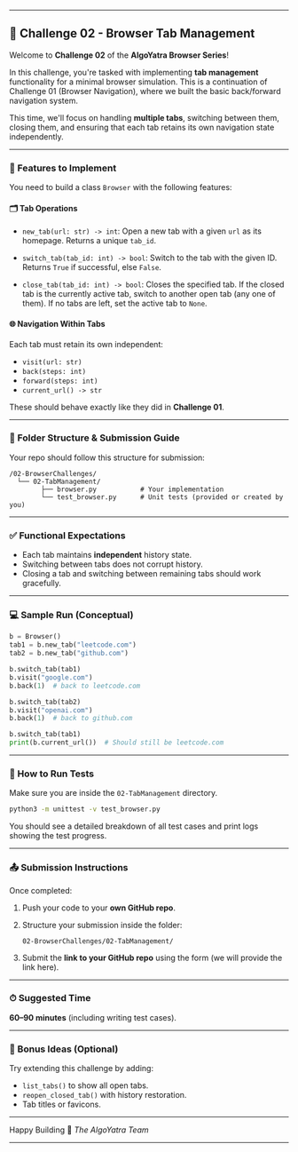 
---

## 📘 Challenge 02 - Browser Tab Management

Welcome to **Challenge 02** of the **AlgoYatra Browser Series**!

In this challenge, you're tasked with implementing **tab management** functionality for a minimal browser simulation. This is a continuation of Challenge 01 (Browser Navigation), where we built the basic back/forward navigation system.

This time, we'll focus on handling **multiple tabs**, switching between them, closing them, and ensuring that each tab retains its own navigation state independently.

---

### 🔧 Features to Implement

You need to build a class `Browser` with the following features:

#### 🗂 Tab Operations

* `new_tab(url: str) -> int`:
  Open a new tab with a given `url` as its homepage. Returns a unique `tab_id`.

* `switch_tab(tab_id: int) -> bool`:
  Switch to the tab with the given ID. Returns `True` if successful, else `False`.

* `close_tab(tab_id: int) -> bool`:
  Closes the specified tab. If the closed tab is the currently active tab, switch to another open tab (any one of them). If no tabs are left, set the active tab to `None`.

#### 🌐 Navigation Within Tabs

Each tab must retain its own independent:

* `visit(url: str)`
* `back(steps: int)`
* `forward(steps: int)`
* `current_url() -> str`

These should behave exactly like they did in **Challenge 01**.

---

### 📂 Folder Structure & Submission Guide

Your repo should follow this structure for submission:

```
/02-BrowserChallenges/
  └── 02-TabManagement/
        ├── browser.py           # Your implementation
        └── test_browser.py      # Unit tests (provided or created by you)
```

---

### ✅ Functional Expectations

* Each tab maintains **independent** history state.
* Switching between tabs does not corrupt history.
* Closing a tab and switching between remaining tabs should work gracefully.

---

### 💻 Sample Run (Conceptual)

```python
b = Browser()
tab1 = b.new_tab("leetcode.com")
tab2 = b.new_tab("github.com")

b.switch_tab(tab1)
b.visit("google.com")
b.back(1)  # back to leetcode.com

b.switch_tab(tab2)
b.visit("openai.com")
b.back(1)  # back to github.com

b.switch_tab(tab1)
print(b.current_url())  # Should still be leetcode.com
```

---

### 🧪 How to Run Tests

Make sure you are inside the `02-TabManagement` directory.

```bash
python3 -m unittest -v test_browser.py
```

You should see a detailed breakdown of all test cases and print logs showing the test progress.

---

### 📤 Submission Instructions

Once completed:

1. Push your code to your **own GitHub repo**.
2. Structure your submission inside the folder:

   ```
   02-BrowserChallenges/02-TabManagement/
   ```
3. Submit the **link to your GitHub repo** using the form (we will provide the link here).

---

### ⏱ Suggested Time

**60–90 minutes** (including writing test cases).

---

### 🧠 Bonus Ideas (Optional)

Try extending this challenge by adding:

* `list_tabs()` to show all open tabs.
* `reopen_closed_tab()` with history restoration.
* Tab titles or favicons.

---

Happy Building 🚀
*The AlgoYatra Team*

---
